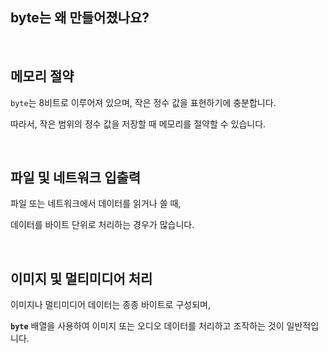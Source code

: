## byte는 왜 만들어졌나요?

<br/>

## 메모리 절약

`byte`는 8비트로 이루어져 있으며, 작은 정수 값을 표현하기에 충분합니다. 

따라서, 작은 범위의 정수 값을 저장할 때 메모리를 절약할 수 있습니다.

<br/>

## 파일 및 네트워크 입출력

파일 또는 네트워크에서 데이터를 읽거나 쓸 때, 

데이터를 바이트 단위로 처리하는 경우가 많습니다. 

<br/>

## 이미지 및 멀티미디어 처리

이미지나 멀티미디어 데이터는 종종 바이트로 구성되며, 

**`byte`** 배열을 사용하여 이미지 또는 오디오 데이터를 처리하고 조작하는 것이 일반적입니다.
